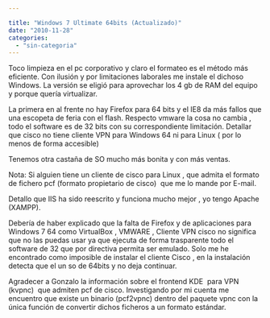 ```yaml
---

title: "Windows 7 Ultimate 64bits (Actualizado)"
date: "2010-11-28"
categories: 
  - "sin-categoria"
---
```


Toco limpieza en el pc corporativo y claro el formateo es el método más eficiente. Con ilusión y por limitaciones laborales me instale el dichoso Windows. La versión se eligió para aprovechar los 4 gb de RAM del equipo y porque quería virtualizar.

La primera en al frente no hay Firefox para 64 bits y el IE8 da más fallos que una escopeta de feria con el flash. Respecto vmware la cosa no cambia , todo el software es de 32 bits con su correspondiente limitación. Detallar que cisco no tiene cliente VPN para Windows 64 ni para Linux ( por lo menos de forma accesible)

Tenemos otra castaña de SO mucho más bonita y con más ventas.

Nota: Si alguien tiene un cliente de cisco para Linux , que admita el formato de fichero pcf (formato propietario de cisco)  que me lo mande por E-mail.

Detallo que IIS ha sido reescrito y funciona mucho mejor , yo tengo Apache (XAMPP).

Debería de haber explicado que la falta de Firefox y de aplicaciones para Windows 7 64 como VirtualBox , VMWARE , Cliente VPN cisco no significa que no las puedas usar ya que ejecuta de forma trasparente todo el software de 32 que por directiva permita ser emulado. Solo me he encontrado como imposible de instalar el cliente Cisco , en la instalación detecta que el un so de 64bits y no deja continuar.

Agradecer a Gonzalo la información sobre el frontend KDE  para VPN (kvpnc)  que admiten pcf de cisco. Investigando por mi cuenta me encuentro que existe un binario (pcf2vpnc) dentro del paquete vpnc con la única función de convertir dichos ficheros a un formato estándar.
